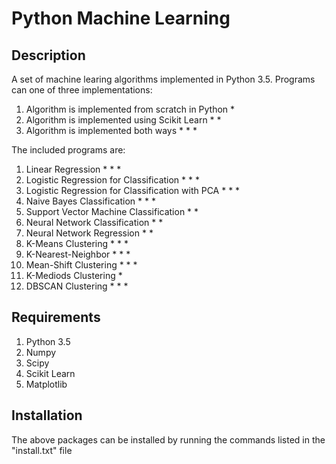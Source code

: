 # Python Machine Learning

## Description

A set of machine learing algorithms implemented in Python 3.5. Programs can one of three implementations:

1. Algorithm is implemented from scratch in Python *
2. Algorithm is implemented using Scikit Learn * *
3. Algorithm is implemented both ways * * *

The included programs are:

1. Linear Regression * * *
2. Logistic Regression for Classification * * *
3. Logistic Regression for Classification with PCA * * *
4. Naive Bayes Classification * * *
5. Support Vector Machine Classification * *
6. Neural Network Classification * *
7. Neural Network Regression * *
8. K-Means Clustering * * *
9. K-Nearest-Neighbor * * * 
10. Mean-Shift Clustering * * *
11. K-Mediods Clustering *
12. DBSCAN Clustering * * * 

## Requirements
1. Python 3.5
2. Numpy
3. Scipy
4. Scikit Learn
5. Matplotlib

## Installation
The above packages can be installed by running the commands listed in the "install.txt" file